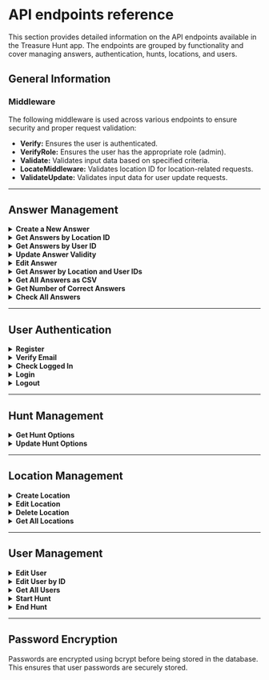 # API endpoints reference

This section provides detailed information on the API endpoints available in the Treasure Hunt app. The endpoints are grouped by functionality and cover managing answers, authentication, hunts, locations, and users.

## General Information

### Middleware

The following middleware is used across various endpoints to ensure security and proper request validation:

- **Verify:** Ensures the user is authenticated.
- **VerifyRole:** Ensures the user has the appropriate role (admin).
- **Validate:** Validates input data based on specified criteria.
- **LocateMiddleware:** Validates location ID for location-related requests.
- **ValidateUpdate:** Validates input data for user update requests.

---

## Answer Management

<details>
<summary><strong>Create a New Answer</strong></summary>

**Endpoint:**

`POST /answer/submit`

**Description:**

Submit a new answer to a question.

**Request Body:**

- `question` (string, required): The question being answered.
- `answer` (string, required): The answer to the question. Must be between 5 and 200 characters.

**Example:**

```json
{
  "question": "What is the capital of France?",
  "answer": "Paris"
}
```

</details>

<details>
<summary><strong>Get Answers by Location ID</strong></summary>

**Endpoint:**

`GET /answer/getAnswersByLocationId/:locationId`

**Description:**

Retrieve answers associated with a specific location.

**Parameters:**

- `locationId` (string, required): The ID of the location.

</details>

<details>
<summary><strong>Get Answers by User ID</strong></summary>

**Endpoint:**

`GET /answer/getAnswersByUserId`

**Description:**

Retrieve answers submitted by the authenticated user.

</details>

<details>
<summary><strong>Update Answer Validity</strong></summary>

**Endpoint:**

`POST /answer/updateAnswerValidity/:answerId`

**Description:**

Update the validity of a specific answer.

**Parameters:**

- `answerId` (string, required): The ID of the answer.

</details>

<details>
<summary><strong>Edit Answer</strong></summary>

**Endpoint:**

`PUT /answer/updateAnswerById/:answerId`

**Description:**

Edit the answer and validity fields of a specific answer.

**Parameters:**

- `answerId` (string, required): The ID of the answer.

</details>

<details>
<summary><strong>Get Answer by Location and User IDs</strong></summary>

**Endpoint:**

`GET /answer/getAnswer/:locationId`

**Description:**

Retrieve an answer based on location and user IDs.

**Parameters:**

- `locationId` (string, required): The ID of the location.

</details>

<details>
<summary><strong>Get All Answers as CSV</strong></summary>

**Endpoint:**

`GET /answer/getAllAnswers`

**Description:**

Retrieve all answers in CSV format.

</details>

<details>
<summary><strong>Get Number of Correct Answers</strong></summary>

**Endpoint:**

`GET /answer/getNumberOfCorrectAnswers`

**Description:**

Retrieve the number of correct answers.

</details>

<details>
<summary><strong>Check All Answers</strong></summary>

**Endpoint:**

`GET /answer/checkAllAnswers`

**Description:**

Check the validity of all answers.

</details>

---

## User Authentication

<details>
<summary><strong>Register</strong></summary>

**Endpoint:**

`POST /auth/register`

**Description:**

Register a new user. The password is encrypted before storage.

**Request Body:**

- `email` (string, required): User's email address.
- `first_name` (string, required): User's first name.
- `last_name` (string, required): User's last name.
- `password` (string, required): User's password (minimum 8 characters).
- `town` (string, required): User's town.

**Example:**

```json
{
  "email": "user@example.com",
  "first_name": "John",
  "last_name": "Doe",
  "password": "password123",
  "town": "New York"
}
```

</details>

<details>
<summary><strong>Verify Email</strong></summary>

**Endpoint:**

`POST /auth/verifyEmail`

**Description:**

Verify a user's email address.

**Request Body:**

- `email` (string, required): User's email address.

</details>

<details>
<summary><strong>Check Logged In</strong></summary>

**Endpoint:**

`GET /auth/checkLoggedIn`

**Description:**

Check if the user is logged in.

</details>

<details>
<summary><strong>Login</strong></summary>

**Endpoint:**

`POST /auth/login`

**Description:**

Log in a user.

**Request Body:**

- `email` (string, required): User's email address.
- `password` (string, required): User's password.

**Example:**

```json
{
  "email": "user@example.com",
  "password": "password123"
}
```

</details>

<details>
<summary><strong>Logout</strong></summary>

**Endpoint:**

`GET /auth/logout`

**Description:**

Log out the authenticated user.

</details>

---

## Hunt Management

<details>
<summary><strong>Get Hunt Options</strong></summary>

**Endpoint:**

`GET /hunt/globalInfo`

**Description:**

Retrieve global hunt options.

</details>

<details>
<summary><strong>Update Hunt Options</strong></summary>

**Endpoint:**

`PUT /hunt/edit`

**Description:**

Update hunt options. Admin only.

</details>

---

## Location Management

<details>
<summary><strong>Create Location</strong></summary>

**Endpoint:**

`POST /locations/create`

**Description:**

Create a new location. Admin only.

</details>

<details>
<summary><strong>Edit Location</strong></summary>

**Endpoint:**

`PUT /locations/edit/:id`

**Description:**

Edit an existing location. Admin only.

**Parameters:**

- `id` (string, required): The ID of the location.

</details>

<details>
<summary><strong>Delete Location</strong></summary>

**Endpoint:**

`DELETE /locations/delete/:id`

**Description:**

Delete a location. Admin only.

**Parameters:**

- `id` (string, required): The ID of the location.

</details>

<details>
<summary><strong>Get All Locations</strong></summary>

**Endpoint:**

`GET /locations/all`

**Description:**

Retrieve all locations.

</details>

---

## User Management

<details>
<summary><strong>Edit User</strong></summary>

**Endpoint:**

`PUT /users/edit`

**Description:**

Edit user details.

**Request Body:**

- `first_name` (string, optional): User's first name.
- `last_name` (string, optional): User's last name.
- `town` (string, optional): User's town.

</details>

<details>
<summary><strong>Edit User by ID</strong></summary>

**Endpoint:**

`PUT /users/edit/:userId`

**Description:**

Edit user details by user ID. Admin only.

**Parameters:**

- `userId` (string, required): The ID of the user.

</details>

<details>
<summary><strong>Get All Users</strong></summary>

**Endpoint:**

`GET /users/getAll`

**Description:**

Retrieve all users. Admin only.

</details>

<details>
<summary><strong>Start Hunt</strong></summary>

**Endpoint:**

`GET /users/startHunt`

**Description:**

Start the treasure hunt for the authenticated user.

</details>

<details>
<summary><strong>End Hunt</strong></summary>

**Endpoint:**

`GET /users/endHunt`

**Description:**

End the treasure hunt for the authenticated user.

</details>

---

## Password Encryption

Passwords are encrypted using bcrypt before being stored in the database. This ensures that user passwords are securely stored.
